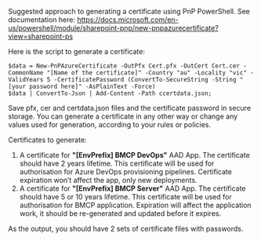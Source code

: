 Suggested approach to generating a certificate using PnP PowerShell. 
See documentation here: <https://docs.microsoft.com/en-us/powershell/module/sharepoint-pnp/new-pnpazurecertificate?view=sharepoint-ps>

Here is the script to generate a certificate:
 
```
$data = New-PnPAzureCertificate -OutPfx Cert.pfx -OutCert Cert.cer -CommonName "[Name of the certificate]" -Country "au" -Locality "vic" -ValidYears 5 -CertificatePassword (ConvertTo-SecureString -String "[your password here]" -AsPlainText -Force)
$data | ConvertTo-Json | Add-Content -Path ccertdata.json;
```

Save pfx, cer and certdata.json files and the certificate password in secure storage.
You can generate a certificate in any other way or change any values used for generation, according to your rules or policies.

Certificates to generate:
1. A certificate for **"[EnvPrefix] BMCP DevOps"** AAD App. The certificate should have 2 years lifetime. This certificate will be used for authorisation for Azure DevOps provisioning pipelines. Certificate expiration won’t affect the app, only new deployments.
1. A certificate for **"[EnvPrefix] BMCP Server"** AAD App. The certificate should have 5 or 10 years lifetime. This certificate will be used for authorisation for BMCP application. Expiration will affect the application work, it should be re-generated and updated before it expires.

As the output, you should have 2 sets of certificate files with passwords.
